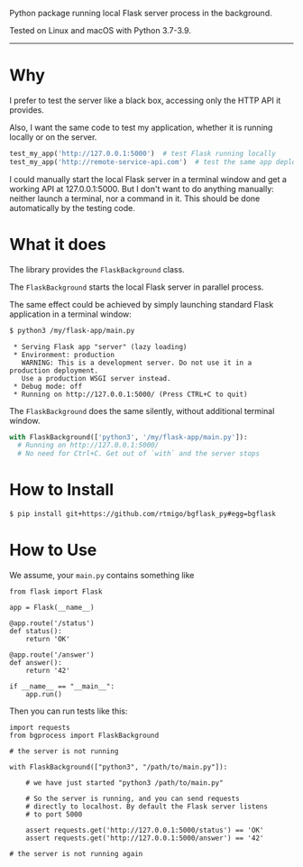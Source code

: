 Python package running local Flask server process in the background.

Tested on Linux and macOS with Python 3.7-3.9.

---
# Why

I prefer to test the server like a black box, accessing only the HTTP API it provides.

Also, I want the same code to test my application, whether it is running locally or on the server.

``` python
test_my_app('http://127.0.0.1:5000')  # test Flask running locally
test_my_app('http://remote-service-api.com')  # test the same app deployed
```

I could manually start the local Flask server in a terminal window and get a working 
API at 127.0.0.1:5000. But I don't want to do anything manually: neither launch a 
terminal, nor a command in it. This should be done automatically by the testing code.

# What it does

The library provides the `FlaskBackground` class. 

The `FlaskBackground` starts the local Flask server in parallel process.

The same effect could be achieved by simply launching standard Flask application in a terminal window:

``` bash
$ python3 /my/flask-app/main.py
```

``` text
 * Serving Flask app "server" (lazy loading)
 * Environment: production
   WARNING: This is a development server. Do not use it in a production deployment.
   Use a production WSGI server instead.
 * Debug mode: off
 * Running on http://127.0.0.1:5000/ (Press CTRL+C to quit)
```

The `FlaskBackground` does the same silently, without additional terminal window.

``` python
with FlaskBackground(['python3', '/my/flask-app/main.py']):
  # Running on http://127.0.0.1:5000/
  # No need for Ctrl+C. Get out of `with` and the server stops
```

# How to Install

``` bash
$ pip install git+https://github.com/rtmigo/bgflask_py#egg=bgflask
```

# How to Use

We assume, your `main.py` contains something like  

``` python3
from flask import Flask

app = Flask(__name__)

@app.route('/status')
def status():
    return 'OK'
    
@app.route('/answer')
def answer():
    return '42'
    
if __name__ == "__main__":
    app.run()
```

Then you can run tests like this:

``` python3
import requests
from bgprocess import FlaskBackground

# the server is not running  

with FlaskBackground(["python3", "/path/to/main.py"]):

    # we have just started "python3 /path/to/main.py"
        
    # So the server is running, and you can send requests 
    # directly to localhost. By default the Flask server listens  
    # to port 5000
    
    assert requests.get('http://127.0.0.1:5000/status') == 'OK'
    assert requests.get('http://127.0.0.1:5000/answer') == '42'
    
# the server is not running again     
```
